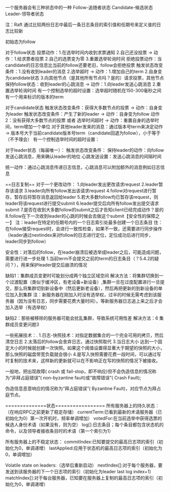 一个服务器会有三种状态中的一种
Follow-追随者状态
Candidate-候选状态
Leader-领导者状态

注：Raft 通过比较两份日志中最后一条日志条目的索引值和任期号来定义谁的日志比较新

初始态为follow

对于follow状态
投票动作：1.在选举时间内收到求票通知 2.自己还没投票 -> 动作：1.给求票者投票 2.自己的选票变为零 3.重置选举轮询时间
拒绝投票动作：当candidate的日志信息比当前的follow还要老旧，follow会拒绝投票
触发状态改变条件：1.没有收到leader的消息 2.选举超时 -> 动作：1.增加自己的term 2.自身变为candidate状态  3.向其他节点（是其他所有节点吗？是的）请求投票，其他节点
保持follow状态：收到leader的心跳消息 -> 动作：1.向leader发送心跳消息 2.重置选举轮询时间
有一个控制选举的超时设置：选举超时随机在150-300毫秒之间
有一个用来标识的版本的term


对于candidate状态
触发状态改变条件：获得大多数节点的投票 -> 动作：自身变为leader
触发状态改变条件：产生了新的leader -> 动作：自身变为follow
动作2：没有获得大多数节点的投票 或者 选举时间超时 -> 动作：重置自身的选举时间，term增加一个单位
对于其他leader发来的消息：通过版本号term来决定动作 -> 版本号大于当前candidate版本号term（candidate回退为follow），小于等于（不予理会）
有一个控制选举时间的超时设置：


对于leader状态（每届唯一）：
触发状态改变条件：
保持leader的动作：向follow发送心跳消息，用来确认leader的地位
心跳发送设置：发送心跳消息的间隔时间


统一动作：通过心跳消息传递日志信息，心跳消息可以附加额外的消息例如日志信息

==日志复制==
对于一个更改动作：
1.向leader发出更改请求request
2.leader暂存该请求
3.leader向所有follow发出该请求request
4.follow对request进行暂存，暂存后将暂存消息返回给leader
5.若大多数follow均已暂存该request，则leader将该request进行提交submit
6.leader提交后向所有follow发出提交请求submit
7.是否在收到大多数follow的submit之后才告知client已经完成动作？是的
8.follow在下一次收到leader的心跳的时候会去做这个submit【安全性的保障之一】
注：leader在特定的任期号内的一个日志索引处最多创建一个日志条目
住：在follow接受request时，会进行一致性检查，如果不一致，还需要进行同步操作（leader通过nextindex来对follow的日志进行定位，定位成功后进行同步，leader同步到follow）


安全性：对落后的follow，在leader崩溃后被选举成leader之后，可能造成问题，需要进行进一步处理
1.当前term不会提交之前的term的日志条目（？5.4.2的疑问？），用来保护leader提交后崩溃的情况


缺陷1：集群成员变更时可能划分成两个独立区域空间
解决方法：将集群切换到一个过渡配置（类似于缓冲区，有老设备+新设备）,集群一旦在过度配置进行一旦提交，那么将集群切到新设备中（然后更新老设备），然后再把更新的到新设备的单位加入到集群
注：新服务器在刚加入时没有选举权，过半的时候无需考虑到该服务器（因为没有日志，同步需要花费大量时间）。等新服务器日志追上来之后才会加入选举（有选举权）

缺陷2：那些被移除的服务器可能会扰乱集群，导致系统可用性差
解决方法：6 集群成员变更问题3



一些拓展技术：.
	1.日志-快照技术：对指定数据集合的一个完全可用的拷贝，然后清空日志
	2.太落后的follow会舍弃日志，通过快照取代
	3.当日志大小 达到一个固定大小的时候就创建一次快照。如果这个阈值设置得显著大于期望的快照的大小， 那么快照的磁盘带宽负载就会很小
	4.是写入快照需要花费一段时间，可以通过写时复制的技术来，这样新的更新就可以在不影响正在写的快照的情况下被接收。





一般地，把出现故障( crash 或 fail-stop，即不响应)但不会伪造信息的情况称为“非拜占庭错误”( non-byzantine fault)或“故障错误”( Crash Fault);

伪造信息恶意响应的情况称为“拜占庭错误”( Byzantine Fault)，对应节点为拜占庭节点。


==============状态=================
所有服务器上的持久状态：（在响应RPC之前更新了稳定存储）
currentTerm:已看到最新的术语服务器（已初始化为0）第一次开机时，频率单调增加）
votedFor:在当前选举中获得选票的候选人身份术语（如果没有，则为空）
log[]:日志条目；每个条目都包含状态机的命令，以及领导者接收条目时的术语（第一个索引为1）

所有服务器上的不稳定状态：
commitIndex:已知要提交的最高日志项的索引（初始化为0，单调递增）
lastApplied:应用于状态机的最高日志项的索引（初始化为0，单调增加）

Volatile state on leaders:（选举后重新启动）
nextIndex[]:对于每个服务器，要发送到该服务器的下一个日志项的索引（初始化为leader last log index+1）
matchIndex[]:对于每台服务器，已知要在服务器上复制的最高日志项的索引（初始化为0，单调递增）